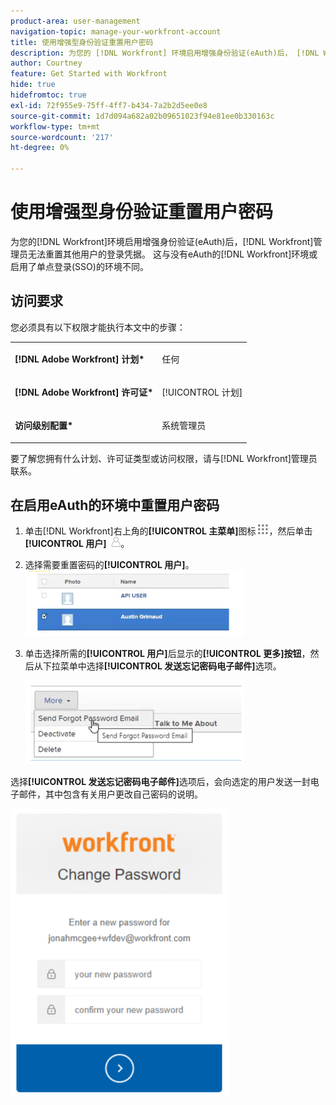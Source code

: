 ```yaml
---
product-area: user-management
navigation-topic: manage-your-workfront-account
title: 使用增强型身份验证重置用户密码
description: 为您的 [!DNL Workfront] 环境启用增强身份验证(eAuth)后， [!DNL Workfront] 管理员无法重置其他用户的登录凭据。 这与没有eAuth的 [!DNL Workfront] 环境或启用了单点登录(SSO)的环境不同。
author: Courtney
feature: Get Started with Workfront
hide: true
hidefromtoc: true
exl-id: 72f955e9-75ff-4ff7-b434-7a2b2d5ee0e8
source-git-commit: 1d7d094a682a02b09651023f94e81ee0b330163c
workflow-type: tm+mt
source-wordcount: '217'
ht-degree: 0%

---
```


# 使用增强型身份验证重置用户密码

<!--This article has been hidden by request-->

为您的[!DNL Workfront]环境启用增强身份验证(eAuth)后，[!DNL Workfront]管理员无法重置其他用户的登录凭据。 这与没有eAuth的[!DNL Workfront]环境或启用了单点登录(SSO)的环境不同。

## 访问要求

您必须具有以下权限才能执行本文中的步骤：

<table style="table-layout:auto"> 
 <col> 
 <col> 
 <tbody> 
  <tr> 
   <td role="rowheader"><strong>[!DNL Adobe Workfront] 计划*</strong></td> 
   <td> <p> 任何</p> </td> 
  </tr> 
  <tr> 
   <td role="rowheader"><strong>[!DNL Adobe Workfront] 许可证*</strong></td> 
   <td> <p>[!UICONTROL 计划]</p> </td> 
  </tr> 
  <tr> 
   <td role="rowheader"><strong>访问级别配置*</strong></td> 
   <td> <p>系统管理员 </p> </td> 
  </tr> 
 </tbody> 
</table>

要了解您拥有什么计划、许可证类型或访问权限，请与[!DNL Workfront]管理员联系。

## 在启用eAuth的环境中重置用户密码

1. 单击[!DNL Workfront]右上角的&#x200B;**[!UICONTROL 主菜单]**&#x200B;图标![主菜单图标](assets/main-menu-icon.png)，然后单击&#x200B;**[!UICONTROL 用户]** ![用户图标](assets/users-icon-in-main-menu.png)。



1. 选择需要重置密码的&#x200B;**[!UICONTROL 用户]**。
   ![选择用户](assets/100520classicnweselectuser-350x105.png)

1. 单击选择所需的&#x200B;**[!UICONTROL 用户]**&#x200B;后显示的&#x200B;**[!UICONTROL 更多]按钮**，然后从下拉菜单中选择&#x200B;**[!UICONTROL 发送忘记密码电子邮件]**&#x200B;选项。

   ![发送忘记密码电子邮件](assets/100520classicnwesendemail-350x134.png)

选择&#x200B;**[!UICONTROL 发送忘记密码电子邮件]**&#x200B;选项后，会向选定的用户发送一封电子邮件，其中包含有关用户更改自己密码的说明。

![重置电子邮件](assets/pwresetemail-resized-350x461.png)
